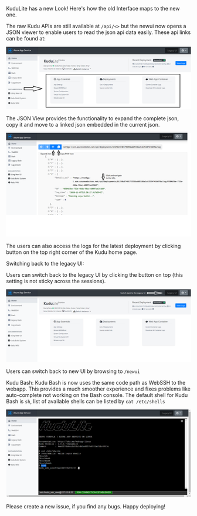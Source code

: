 KuduLite has a new Look! Here's how the old Interface maps to the new one.

The raw Kudu APIs are still available at `/api/<>` but the newui now opens a JSON viewer to enable users to read the json api data easily. These api links can be found at:

![API Links in newui](./images/apis-newui.png)

The JSON View provides the functionality to expand the complete json, copy it and move to a linked json embedded in the current json.

![Options in JSON View](./images/jsonview-newui.png)

The users can also access the logs for the latest deployment by clicking button on the top right corner of the Kudu home page.

Switching back to the legacy UI:

Users can switch back to the legacy UI by clicking the button on top (this setting is not sticky across the sessions).

![Switching back to Legacy UI](./images/legacyui-newui.png)

Users can switch back to new UI by browsing to `/newui`


Kudu Bash:
Kudu Bash is now uses the same code path as WebSSH to the webapp. This provides a much smoother experience and fixes problems like auto-complete not working on the Bash console. The default shell for Kudu Bash is `sh`, list of available shells can be listed by `cat /etc/shells`

![New Kudu Bash](./images/bash-newui.png)

Please create a new issue, if you find any bugs. Happy deploying!